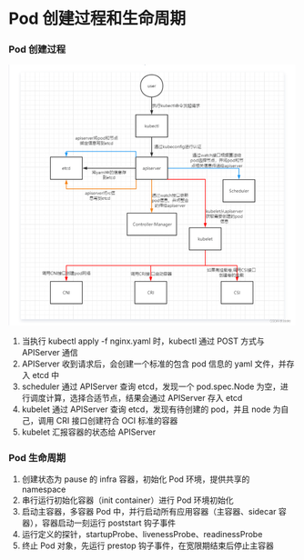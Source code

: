 # Pod 创建过程和生命周期


### Pod 创建过程

![Pod 创建过程](001_pod创建过程.png)

1. 当执行 kubectl apply -f nginx.yaml 时，kubectl 通过 POST 方式与 APIServer 通信
2. APIServer 收到请求后，会创建一个标准的包含 pod 信息的 yaml 文件，并存入 etcd 中
3. scheduler 通过 APIServer 查询 etcd，发现一个 pod.spec.Node 为空，进行调度计算，选择合适节点，结果会通过 APIServer 存入 etcd
4. kubelet 通过 APIServer 查询 etcd，发现有待创建的 pod，并且 node 为自己，调用 CRI 接口创建符合 OCI 标准的容器
5. kubelet 汇报容器的状态给 APIServer


### Pod 生命周期

1. 创建状态为 pause 的 infra 容器，初始化 Pod 环境，提供共享的 namespace
2. 串行运行初始化容器（init container）进行 Pod 环境初始化
3. 启动主容器，多容器 Pod 中，并行启动所有应用容器（主容器、sidecar 容器），容器启动一刻运行 poststart 钩子事件
4. 运行定义的探针，startupProbe、livenessProbe、readinessProbe
5. 终止 Pod 对象，先运行 prestop 钩子事件，在宽限期结束后停止主容器
